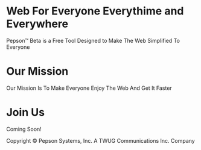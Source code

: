# Web For Everyone Everythime and Everywhere
Pepson™ Beta is a Free Tool Designed to Make The Web Simplified To Everyone

# Our Mission

Our Mission Is To Make Everyone Enjoy The Web And Get It Faster

# Join Us

Coming Soon!




Copyright © Pepson Systems, Inc. A TWUG Communications Inc. Company
